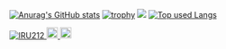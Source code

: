 
  [![Anurag's GitHub stats](https://github-readme-stats.vercel.app/api?username=IRU212)](https://github.com/anuraghazra/github-readme-stats)
[![trophy](https://github-profile-trophy.vercel.app/?username=IRU212)](https://github.com/IRU212/github-profile-trophy)
![](https://github-profile-summary-cards.vercel.app/api/cards/profile-details?username=IRU212&theme=vue)
[![Top used Langs](https://github-readme-stats.vercel.app/api/top-langs/?username=IRU212&layout=compact&theme=tokyonight)](https://github.com/IRU212/)

<p align="left">
  <a href="https://github.com/IRU212/IRU212/">
    <img src="https://komarev.com/ghpvc/?username=IRU212" alt="IRU212" />
  </a>
  <a href="https://github.com/IRU212">
    <img height="20" src="https://img.shields.io/github/followers/IRU212?label=follow&logo=github&style=flat" />
  </a>
  <a href="https://www.reddit.com/user/IRU212">
    <img height="20" src="https://img.shields.io/reddit/user-karma/combined/IRU212?label=Reddit&logo=reddit&style=flat" />
  </a>
</p>
